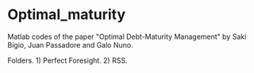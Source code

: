 # Optimal_maturity
Matlab codes of the paper "Optimal Debt-Maturity Management" by Saki Bigio, Juan Passadore and Galo Nuno. 



Folders. 1) Perfect Foresight. 2) RSS. 